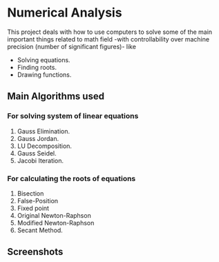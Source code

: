 # Numerical Analysis 
This project deals with how to use computers to solve some of the main important things related to math field -with controllability over machine precision (number of significant figures)- like
- Solving equations.
- Finding roots.
- Drawing functions.
## Main Algorithms used
### For solving system of linear equations
1. Gauss Elimination.
2. Gauss Jordan.
3. LU Decomposition.
4. Gauss Seidel.
5. Jacobi Iteration.
### For calculating the roots of equations
1. Bisection
2. False-Position
3. Fixed point
4. Original Newton-Raphson
5. Modified Newton-Raphson
6. Secant Method.
## Screenshots

